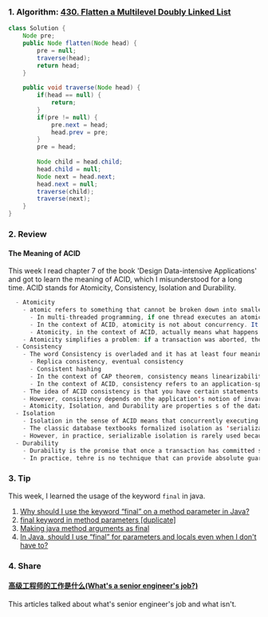 ### 1. Algorithm: [430. Flatten a Multilevel Doubly Linked List](https://leetcode.com/problems/flatten-a-multilevel-doubly-linked-list/description/)
```Java
class Solution {
    Node pre;
    public Node flatten(Node head) {
        pre = null;
        traverse(head);
        return head;
    }
    
    public void traverse(Node head) {
        if(head == null) {
            return;
        }
        if(pre != null) {
            pre.next = head;
            head.prev = pre;
        }
        pre = head;
        
        Node child = head.child;
        head.child = null;
        Node next = head.next;
        head.next = null;
        traverse(child);
        traverse(next);
    }
}

```

### 2. Review
#### The Meaning of ACID
This week I read chapter 7 of the book 'Design Data-intensive Applications' and got to learn the meaning of ACID, which I misunderstood for a long time.
ACID stands for Atomicity, Consistency, Isolation and Durability.
```java
  - Atomicity
    - atomic refers to something that cannot be broken down into smaller parts. The word means differently in different branches of computing. 
      - In multi-threaded programming, if one thread executes an atomic operation, that means there is no way another could see the half-finished result of the operation.
      - In the context of ACID, atomicity is not about concurrency. It doesn't describe what happens if several processes try to access the same data at the same time, because that is covered under the letter I, for Isolation.
      - Atomicity, in the context of ACID, actually means what happens if a client wants to make several writes, but a fault occurs after some of the writes have been processed. If the writes are grouped together into an atomic transaction, and the transaction cannot be completed(committed) due to a fault, then the transaction is aborted and the database must discard or undo any writes it has made so far in that transaction. 
    - Atomicity simplifies a problem: if a transaction was aborted, the application can be sure that it didn't change anything, so it can safely be retried.
  - Consistency
    - The word Consistency is overladed and it has at least four meanings and is being used in many cases.
      - Replica consistency, eventual consistency
      - Consistent hashing
      - In the context of CAP theorem, consistency means linearizability.
      - In the context of ACID, consistency refers to an application-specific notion of the database being in a "good state".
    - The idea of ACID consistency is that you have certain statements about your data(invariants) that must always be true. For example, in an accounting system, credits and debits across all accounts must be balanced. If a transaction starts with a database that is valid according to these invariants, and any writes during the transaction preserve the validity, then you can be sure that the invariants are always satisfied.
    - However, consistency depends on the application's notion of invariants, and it's the application's responsibility to define its transactions correctly so that they preserve consistency. 
    - Atomicity, Isolation, and Durability are properties s of the database, whereas Consistency is a property of the application. The application may reply on the database's atomicity and isolation properties in order to achieve consistency, but it's not up to the database alone. Thus, the letter C doesn't really belong in ACID.
  - Isolation
    - Isolation in the sense of ACID means that concurrently executing transactions are isolated from each other: they cannot step on each other's toes.
    - The classic database textbooks formalized isolation as 'serializability', which means that each transaction can pretend that it is the only transaction running on the entire database. The database ensure that when the transactions have committed, the result is the same as if they had run serially, even though in reality they may have run concurrently.
    - However, in practice, serializable isolation is rarely used because of the performance penalty it carries. Instead, snapshot isolation, which is weaker gurantee than serializability, is implemented by tech companies, such as Oracle.
  - Durability
    - Durability is the promise that once a transaction has committed successfully, any data it has written will not be forgotten, even if there is a hardware fault or the database crashes.
    - In practice, tehre is no technique that can provide absolute guarantees.Thre are only various risk-reducing techniques including writing to disk, replicating to remote machines, and backups - and they can and should be used together.
```
      
      
### 3. Tip
This week, I learned the usage of the keyword `final` in java.<br/>
  1. [Why should I use the keyword “final” on a method parameter in Java?](https://stackoverflow.com/questions/500508/why-should-i-use-the-keyword-final-on-a-method-parameter-in-java)<br/>
  2. [final keyword in method parameters [duplicate]](https://stackoverflow.com/questions/2236599/final-keyword-in-method-parameters)<br/>
  3. [Making java method arguments as final](https://stackoverflow.com/questions/4162531/making-java-method-arguments-as-final)<br/>
  4. [In Java, should I use “final” for parameters and locals even when I don't have to?](https://softwareengineering.stackexchange.com/questions/48413/in-java-should-i-use-final-for-parameters-and-locals-even-when-i-dont-have-t)<br/>

### 4. Share
#### [高级工程师的工作是什么(What's a senior engineer's job?)](https://jvns.ca/blog/senior-engineer/)<br/>
  This articles talked about what's senior engineer's job and what isn't. 


  
  
  
  
  
  
  
